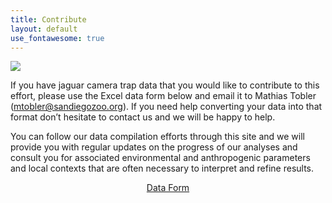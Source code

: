 ```yaml
---
title: Contribute
layout: default
use_fontawesome: true
---
```

<div class="row content-row">
<div class="col-12 col-sm-3">
    <img src="{{ site.baseurl }}/images/contribute-ct1.jpg">
</div>
<div class="col-12 col-sm-9">
<p>If you have jaguar camera trap data that you would like to contribute to this effort, please use the  Excel data form below and email it to Mathias Tobler (<a href = "mailto: mtobler@sandiegozoo.org">mtobler@sandiegozoo.org</a>). If you need help converting your data into that format don’t hesitate to contact us and we will be happy to help.</p>
<p>You can follow our data compilation efforts through this site and we will provide you with regular updates on the progress of our analyses and consult you for associated environmental and anthropogenic parameters and local contexts that are often necessary to interpret and refine results.</p>

<center>
<a class="btn btn-secondary" href="{{ site.baseurl }}/attachments/JaguarCameraTrapData.xlsx">
    <i class="far fa-file-excel"></i> Data Form</a>
</center>

</div>
